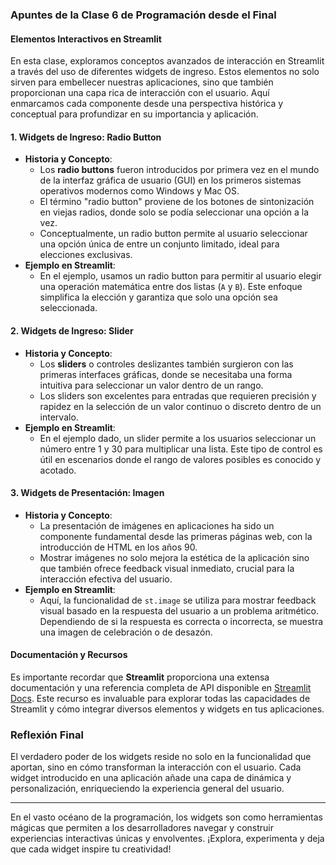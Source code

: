 ### Apuntes de la Clase 6 de Programación desde el Final

#### Elementos Interactivos en Streamlit

En esta clase, exploramos conceptos avanzados de interacción en Streamlit a través del uso de diferentes widgets de ingreso. Estos elementos no solo sirven para embellecer nuestras aplicaciones, sino que también proporcionan una capa rica de interacción con el usuario. Aquí enmarcamos cada componente desde una perspectiva histórica y conceptual para profundizar en su importancia y aplicación.

#### 1. Widgets de Ingreso: Radio Button
- **Historia y Concepto**:
  - Los **radio buttons** fueron introducidos por primera vez en el mundo de la interfaz gráfica de usuario (GUI) en los primeros sistemas operativos modernos como Windows y Mac OS.
  - El término "radio button" proviene de los botones de sintonización en viejas radios, donde solo se podía seleccionar una opción a la vez.
  - Conceptualmente, un radio button permite al usuario seleccionar una opción única de entre un conjunto limitado, ideal para elecciones exclusivas.
- **Ejemplo en Streamlit**:
  - En el ejemplo, usamos un radio button para permitir al usuario elegir una operación matemática entre dos listas (`A` y `B`). Este enfoque simplifica la elección y garantiza que solo una opción sea seleccionada.

#### 2. Widgets de Ingreso: Slider
- **Historia y Concepto**:
  - Los **sliders** o controles deslizantes también surgieron con las primeras interfaces gráficas, donde se necesitaba una forma intuitiva para seleccionar un valor dentro de un rango.
  - Los sliders son excelentes para entradas que requieren precisión y rapidez en la selección de un valor continuo o discreto dentro de un intervalo.
- **Ejemplo en Streamlit**:
  - En el ejemplo dado, un slider permite a los usuarios seleccionar un número entre 1 y 30 para multiplicar una lista. Este tipo de control es útil en escenarios donde el rango de valores posibles es conocido y acotado.

#### 3. Widgets de Presentación: Imagen
- **Historia y Concepto**:
  - La presentación de imágenes en aplicaciones ha sido un componente fundamental desde las primeras páginas web, con la introducción de HTML en los años 90.
  - Mostrar imágenes no solo mejora la estética de la aplicación sino que también ofrece feedback visual inmediato, crucial para la interacción efectiva del usuario.
- **Ejemplo en Streamlit**:
  - Aquí, la funcionalidad de `st.image` se utiliza para mostrar feedback visual basado en la respuesta del usuario a un problema aritmético. Dependiendo de si la respuesta es correcta o incorrecta, se muestra una imagen de celebración o de desazón.

#### Documentación y Recursos
Es importante recordar que **Streamlit** proporciona una extensa documentación y una referencia completa de API disponible en [Streamlit Docs](https://docs.streamlit.io/develop/api-reference). Este recurso es invaluable para explorar todas las capacidades de Streamlit y cómo integrar diversos elementos y widgets en tus aplicaciones.

### Reflexión Final
El verdadero poder de los widgets reside no solo en la funcionalidad que aportan, sino en cómo transforman la interacción con el usuario. Cada widget introducido en una aplicación añade una capa de dinámica y personalización, enriqueciendo la experiencia general del usuario.

---

En el vasto océano de la programación, los widgets son como herramientas mágicas que permiten a los desarrolladores navegar y construir experiencias interactivas únicas y envolventes. ¡Explora, experimenta y deja que cada widget inspire tu creatividad!

